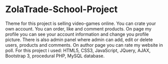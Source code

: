 # ZolaTrade-School-Project

Theme for this project is selling video-games online. You can crate your own account. You can order, like and comment products.
On page my profile you can see your account information and change you profile picture. There is also admin panel where admin can
add, edit or delete users, products and comments. On author page you can rate my website in poll.
For this project i used: HTML5, CSS3, JavaScript, JQuery, AJAX, Bootstrap 3, procedural PHP, MySQL database.
